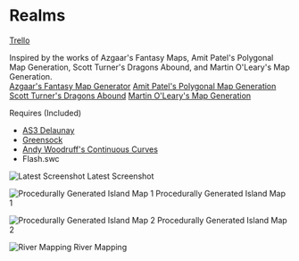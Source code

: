 # Realms

[Trello](https://trello.com/b/SoUEo0DZ/realms)

Inspired by the works of Azgaar's Fantasy Maps, Amit Patel's Polygonal Map Generation, Scott Turner's Dragons Abound, and Martin O'Leary's Map Generation.  
[Azgaar's Fantasy Map Generator](https://azgaar.wordpress.com/)
[Amit Patel's Polygonal Map Generation](http://www-cs-students.stanford.edu/~amitp/game-programming/polygon-map-generation/)
[Scott Turner's Dragons Abound](https://heredragonsabound.blogspot.com/)
[Martin O'Leary's Map Generation](http://mewo2.com/notes/terrain/)

Requires (Included)
- [AS3 Delaunay](http://nodename.github.io/as3delaunay/)
- [Greensock](https://greensock.com/tweenlite-as)
- [Andy Woodruff's Continuous Curves](http://www.cartogrammar.com/blog/continuous-curves-with-actionscript-3/)
- Flash.swc

![Latest Screenshot](https://i.imgur.com/MXSi5HI.png)
Latest Screenshot  

![Procedurally Generated Island Map 1](https://i.imgur.com/jfRGyjT.png)
Procedurally Generated Island Map 1  


![Procedurally Generated Island Map 2](https://i.imgur.com/VyMiffr.png)
Procedurally Generated Island Map 2  


![River Mapping](https://i.imgur.com/oKNWJWE.png)
River Mapping  
